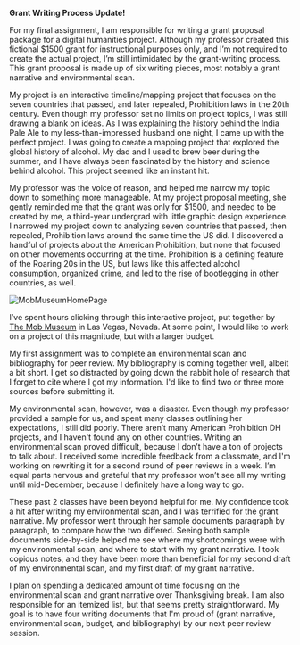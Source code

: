 **Grant Writing Process Update!** 

For my final assignment, I am responsible for writing a grant proposal package for a digital humanities project. Although my professor created this fictional $1500 grant for instructional purposes only, and I’m not required to create the actual project, I’m still intimidated by the grant-writing process. This grant proposal is made up of six writing pieces, most notably a grant narrative and environmental scan. 

My project is an interactive timeline/mapping project that focuses on the seven countries that passed, and later repealed, Prohibition laws in the 20th century. Even though my professor set no limits on project topics, I was still drawing a blank on ideas. As I was explaining the history behind the India Pale Ale to my less-than-impressed husband one night, I came up with the perfect project. I was going to create a mapping project that explored the global history of alcohol. My dad and I used to brew beer during the summer, and I have always been fascinated by the history and science behind alcohol. This project seemed like an instant hit. 

My professor was the voice of reason, and helped me narrow my topic down to something more manageable.  At my project proposal meeting, she gently reminded me that the grant was only for $1500, and needed to be created by me, a third-year undergrad with little graphic design experience. I narrowed my project down to analyzing seven countries that passed, then repealed, Prohibition laws around the same time the US did. I discovered a handful of projects about the American Prohibition, but none that focused on other movements occurring at the time. Prohibition is a defining feature of the Roaring 20s in the US, but laws like this affected alcohol consumption, organized crime, and led to the rise of bootlegging in other countries, as well.

![MobMuseumHomePage](https://teagan-mauck.github.io/images/MobMuseum1.png)

I’ve spent hours clicking through this interactive project, put together by [The Mob Museum](http://prohibition.themobmuseum.org/?_ga=2.114784199.1330961981.1605928736-387512693.1603765982#Home) in Las Vegas, Nevada. At some point, I would like to work on a project of this magnitude, but with a larger budget.  

My first assignment was to complete an environmental scan and bibliography for peer review. My bibliography is coming together well, albeit a bit short. I get so distracted by going down the rabbit hole of research that I forget to cite where I got my information.  I'd like to find two or three more sources before submitting it. 

My environmental scan, however, was a disaster. Even though my professor provided a sample for us, and spent many classes outlining her expectations, I still did poorly. There aren’t many American Prohibition DH projects, and I haven't found any on other countries. Writing an environmental scan proved difficult, because I don’t have a ton of projects to talk about. I received some incredible feedback from a classmate, and I'm working on rewriting it for a second round of peer reviews in a week.  I’m equal parts nervous and grateful that my professor won’t see all my writing until mid-December, because I definitely have a long way to go.

These past 2 classes have been beyond helpful for me. My confidence took a hit after writing my environmental scan, and I was terrified for the grant narrative. My professor went through her sample documents paragraph by paragraph, to compare how the two differed. Seeing both sample documents side-by-side helped me see where my shortcomings were with my environmental scan, and where to start with my grant narrative. I took copious notes, and they have been more than beneficial for my second draft of my environmental scan, and my first draft of my grant narrative.  

I plan on spending a dedicated amount of time focusing on the environmental scan and grant narrative over Thanksgiving break. I am also responsible for an itemized list, but that seems pretty straightforward. My goal is to have four writing documents that I'm proud of (grant narrative, environmental scan, budget, and bibliography) by our next peer review session.
